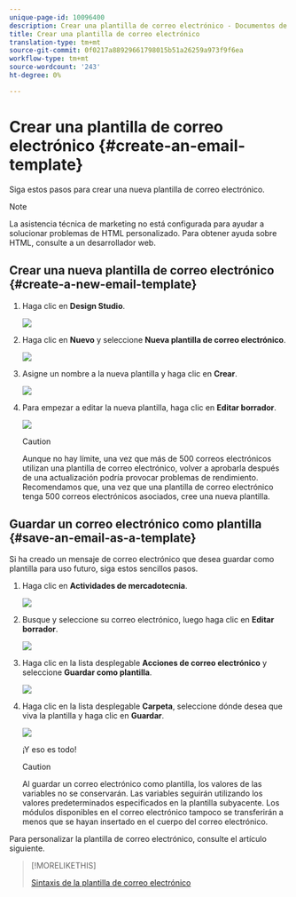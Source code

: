 ```yaml
---
unique-page-id: 10096400
description: Crear una plantilla de correo electrónico - Documentos de marketing - Documentación del producto
title: Crear una plantilla de correo electrónico
translation-type: tm+mt
source-git-commit: 0f0217a88929661798015b51a26259a973f9f6ea
workflow-type: tm+mt
source-wordcount: '243'
ht-degree: 0%

---
```



# Crear una plantilla de correo electrónico {#create-an-email-template}

Siga estos pasos para crear una nueva plantilla de correo electrónico.

>[!NOTE]
>
>La asistencia técnica de marketing no está configurada para ayudar a solucionar problemas de HTML personalizado. Para obtener ayuda sobre HTML, consulte a un desarrollador web.

## Crear una nueva plantilla de correo electrónico {#create-a-new-email-template}

1. Haga clic en **Design Studio**.

   ![](assets/designstudio.png)

1. Haga clic en **Nuevo** y seleccione **Nueva plantilla de correo electrónico**.

   ![](assets/ds-two.png)

1. Asigne un nombre a la nueva plantilla y haga clic en **Crear**.

   ![](assets/three-1.png)

1. Para empezar a editar la nueva plantilla, haga clic en **Editar borrador**.

   ![](assets/4.png)

   >[!CAUTION]
   >
   >Aunque no hay límite, una vez que más de 500 correos electrónicos utilizan una plantilla de correo electrónico, volver a aprobarla después de una actualización podría provocar problemas de rendimiento. Recomendamos que, una vez que una plantilla de correo electrónico tenga 500 correos electrónicos asociados, cree una nueva plantilla.

## Guardar un correo electrónico como plantilla {#save-an-email-as-a-template}

Si ha creado un mensaje de correo electrónico que desea guardar como plantilla para uso futuro, siga estos sencillos pasos.

1. Haga clic en **Actividades de mercadotecnia**.

   ![](assets/one.png)

1. Busque y seleccione su correo electrónico, luego haga clic en **Editar borrador**.

   ![](assets/two-1.png)

1. Haga clic en la lista desplegable **Acciones de correo electrónico** y seleccione **Guardar como plantilla**.

   ![](assets/four-1.png)

1. Haga clic en la lista desplegable **Carpeta**, seleccione dónde desea que viva la plantilla y haga clic en **Guardar**.

   ![](assets/five-1.png)

   ¡Y eso es todo!

   >[!CAUTION]
   >
   >Al guardar un correo electrónico como plantilla, los valores de las variables no se conservarán. Las variables seguirán utilizando los valores predeterminados especificados en la plantilla subyacente. Los módulos disponibles en el correo electrónico tampoco se transferirán a menos que se hayan insertado en el cuerpo del correo electrónico.

Para personalizar la plantilla de correo electrónico, consulte el artículo siguiente.

>[!MORELIKETHIS]
>
>[Sintaxis de la plantilla de correo electrónico](/help/marketo/product-docs/email-marketing/general/email-editor-2/email-template-syntax.md)
